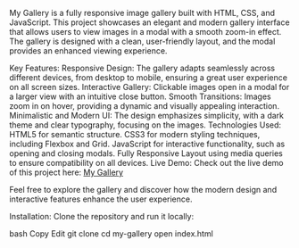 My Gallery is a fully responsive image gallery built with HTML, CSS, and JavaScript. This project showcases an elegant and modern gallery interface that allows users to view images in a modal with a smooth zoom-in effect. The gallery is designed with a clean, user-friendly layout, and the modal provides an enhanced viewing experience.

Key Features:
Responsive Design: The gallery adapts seamlessly across different devices, from desktop to mobile, ensuring a great user experience on all screen sizes.
Interactive Gallery: Clickable images open in a modal for a larger view with an intuitive close button.
Smooth Transitions: Images zoom in on hover, providing a dynamic and visually appealing interaction.
Minimalistic and Modern UI: The design emphasizes simplicity, with a dark theme and clear typography, focusing on the images.
Technologies Used:
HTML5 for semantic structure.
CSS3 for modern styling techniques, including Flexbox and Grid.
JavaScript for interactive functionality, such as opening and closing modals.
Fully Responsive Layout using media queries to ensure compatibility on all devices.
Live Demo:
Check out the live demo of this project here: [My Gallery](https://code-alpha-my-galery.vercel.app/)

Feel free to explore the gallery and discover how the modern design and interactive features enhance the user experience.

Installation:
Clone the repository and run it locally:

bash
Copy
Edit
git clone <repository-url>
cd my-gallery
open index.html
